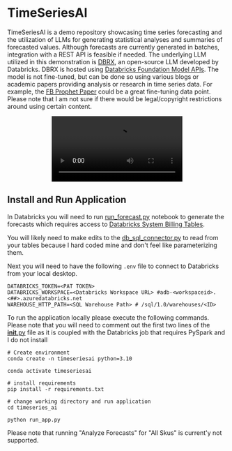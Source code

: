 # TimeSeriesAI

TimeSeriesAI is a demo repository showcasing time series forecasting and the utilization of LLMs for generating statistical analyses and summaries of forecasted values. Although forecasts are currently generated in batches, integration with a REST API is feasible if needed. The underlying LLM utilized in this demonstration is [DBRX](https://www.databricks.com/blog/introducing-dbrx-new-state-art-open-llm), an open-source LLM developed by Databricks. DBRX is hosted using [Databricks Foundation Model APIs](https://docs.databricks.com/en/machine-learning/foundation-models/index.html). The model is not fine-tuned, but can be done so using various blogs or academic papers providing analysis or research in time series data. For example, the [FB Prophet Paper](https://peerj.com/preprints/3190/) could be a great fine-tuning data point. Please note that I am not sure if there would be legal/copyright restrictions around using certain content. 

<div style="text-align: center;">
<video src="https://github.com/rchynoweth/TimeSeriesAI/assets/79483287/ca5a5d8c-bf4d-43d1-bcd4-495dc3630514" controls="controls" style="max-width: 730px;"></video>
</div>


## Install and Run Application 

In Databricks you will need to run [run_forecast.py](timeseries_ai/run_forecasts.py) notebook to generate the forecasts which requires access to [Databricks System Billing Tables](https://docs.databricks.com/en/administration-guide/system-tables/billing.html). 

You will likely need to make edits to the [db_sql_connector.py](timeseries_ai/libs/db_sql_connect.py) to read from your tables because I hard coded mine and don't feel like parameterizing them. 

Next you will need to have the following `.env` file to connect to Databricks from your local desktop. 
```
DATABRICKS_TOKEN=<PAT TOKEN>
DATABRICKS_WORKSPACE=<Databricks Workspace URL> #adb-<workspaceid>.<##>.azuredatabricks.net
WAREHOUSE_HTTP_PATH=<SQL Warehouse Path> # /sql/1.0/warehouses/<ID>
```


To run the application locally please execute the following commands. Please note that you will need to comment out the first two lines of the [__init__.py](timeseries_ai/libs/__init__.py) file as it is coupled with the Databricks job that requires PySpark and I do not install
```
# Create environment 
conda create -n timeseriesai python=3.10

conda activate timeseriesai

# install requirements 
pip install -r requirements.txt

# change working directory and run application
cd timeseries_ai

python run_app.py
```

Please note that running "Analyze Forecasts" for "All Skus" is current'y not supported. 

